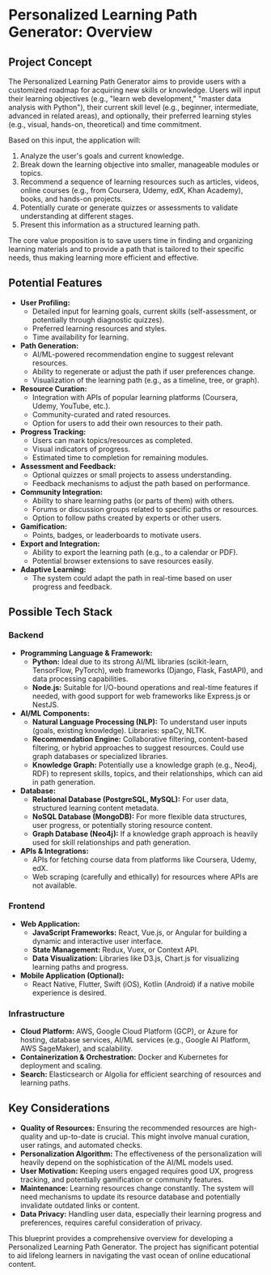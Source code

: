 # Personalized Learning Path Generator: Overview

## Project Concept

The Personalized Learning Path Generator aims to provide users with a customized roadmap for acquiring new skills or knowledge. Users will input their learning objectives (e.g., "learn web development," "master data analysis with Python"), their current skill level (e.g., beginner, intermediate, advanced in related areas), and optionally, their preferred learning styles (e.g., visual, hands-on, theoretical) and time commitment.

Based on this input, the application will:
1.  Analyze the user's goals and current knowledge.
2.  Break down the learning objective into smaller, manageable modules or topics.
3.  Recommend a sequence of learning resources such as articles, videos, online courses (e.g., from Coursera, Udemy, edX, Khan Academy), books, and hands-on projects.
4.  Potentially curate or generate quizzes or assessments to validate understanding at different stages.
5.  Present this information as a structured learning path.

The core value proposition is to save users time in finding and organizing learning materials and to provide a path that is tailored to their specific needs, thus making learning more efficient and effective.

## Potential Features

*   **User Profiling:**
    *   Detailed input for learning goals, current skills (self-assessment, or potentially through diagnostic quizzes).
    *   Preferred learning resources and styles.
    *   Time availability for learning.
*   **Path Generation:**
    *   AI/ML-powered recommendation engine to suggest relevant resources.
    *   Ability to regenerate or adjust the path if user preferences change.
    *   Visualization of the learning path (e.g., as a timeline, tree, or graph).
*   **Resource Curation:**
    *   Integration with APIs of popular learning platforms (Coursera, Udemy, YouTube, etc.).
    *   Community-curated and rated resources.
    *   Option for users to add their own resources to their path.
*   **Progress Tracking:**
    *   Users can mark topics/resources as completed.
    *   Visual indicators of progress.
    *   Estimated time to completion for remaining modules.
*   **Assessment and Feedback:**
    *   Optional quizzes or small projects to assess understanding.
    *   Feedback mechanisms to adjust the path based on performance.
*   **Community Integration:**
    *   Ability to share learning paths (or parts of them) with others.
    *   Forums or discussion groups related to specific paths or resources.
    *   Option to follow paths created by experts or other users.
*   **Gamification:**
    *   Points, badges, or leaderboards to motivate users.
*   **Export and Integration:**
    *   Ability to export the learning path (e.g., to a calendar or PDF).
    *   Potential browser extensions to save resources easily.
*   **Adaptive Learning:**
    *   The system could adapt the path in real-time based on user progress and feedback.

## Possible Tech Stack

### Backend

*   **Programming Language & Framework:**
    *   **Python:** Ideal due to its strong AI/ML libraries (scikit-learn, TensorFlow, PyTorch), web frameworks (Django, Flask, FastAPI), and data processing capabilities.
    *   **Node.js:** Suitable for I/O-bound operations and real-time features if needed, with good support for web frameworks like Express.js or NestJS.
*   **AI/ML Components:**
    *   **Natural Language Processing (NLP):** To understand user inputs (goals, existing knowledge). Libraries: spaCy, NLTK.
    *   **Recommendation Engine:** Collaborative filtering, content-based filtering, or hybrid approaches to suggest resources. Could use graph databases or specialized libraries.
    *   **Knowledge Graph:** Potentially use a knowledge graph (e.g., Neo4j, RDF) to represent skills, topics, and their relationships, which can aid in path generation.
*   **Database:**
    *   **Relational Database (PostgreSQL, MySQL):** For user data, structured learning content metadata.
    *   **NoSQL Database (MongoDB):** For more flexible data structures, user progress, or potentially storing resource content.
    *   **Graph Database (Neo4j):** If a knowledge graph approach is heavily used for skill relationships and path generation.
*   **APIs & Integrations:**
    *   APIs for fetching course data from platforms like Coursera, Udemy, edX.
    *   Web scraping (carefully and ethically) for resources where APIs are not available.

### Frontend

*   **Web Application:**
    *   **JavaScript Frameworks:** React, Vue.js, or Angular for building a dynamic and interactive user interface.
    *   **State Management:** Redux, Vuex, or Context API.
    *   **Data Visualization:** Libraries like D3.js, Chart.js for visualizing learning paths and progress.
*   **Mobile Application (Optional):**
    *   React Native, Flutter, Swift (iOS), Kotlin (Android) if a native mobile experience is desired.

### Infrastructure

*   **Cloud Platform:** AWS, Google Cloud Platform (GCP), or Azure for hosting, database services, AI/ML services (e.g., Google AI Platform, AWS SageMaker), and scalability.
*   **Containerization & Orchestration:** Docker and Kubernetes for deployment and scaling.
*   **Search:** Elasticsearch or Algolia for efficient searching of resources and learning paths.

## Key Considerations

*   **Quality of Resources:** Ensuring the recommended resources are high-quality and up-to-date is crucial. This might involve manual curation, user ratings, and automated checks.
*   **Personalization Algorithm:** The effectiveness of the personalization will heavily depend on the sophistication of the AI/ML models used.
*   **User Motivation:** Keeping users engaged requires good UX, progress tracking, and potentially gamification or community features.
*   **Maintenance:** Learning resources change constantly. The system will need mechanisms to update its resource database and potentially invalidate outdated links or content.
*   **Data Privacy:** Handling user data, especially their learning progress and preferences, requires careful consideration of privacy.

This blueprint provides a comprehensive overview for developing a Personalized Learning Path Generator. The project has significant potential to aid lifelong learners in navigating the vast ocean of online educational content.
